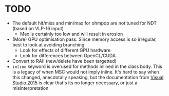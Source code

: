 # TODO

- The default hit/miss and min/max for ohmpop are not tuned for NDT (based on VLP-16 input)
  - Max is certainly too low and will result in erosion
- (More) GPU optimisation pass. Since memory access is so irregular, best to look at avoiding branching
  - Look for effects of different GPU hardware
  - Look for differences between OpenCL/CUDA
- Convert to RAII (new/delete have been targetted)
- `inline` keyword is overused for methods inlined in the class body. This is a legacy of when MSC would not imply inline. It's hard to say when this changed, anecdotally speaking, but the documentation from [Visual Studio 2015](https://learn.microsoft.com/en-us/cpp/cpp/inline-functions-cpp?view=msvc-140) is clear that's its no longer necessary, or just a misinterpretation
